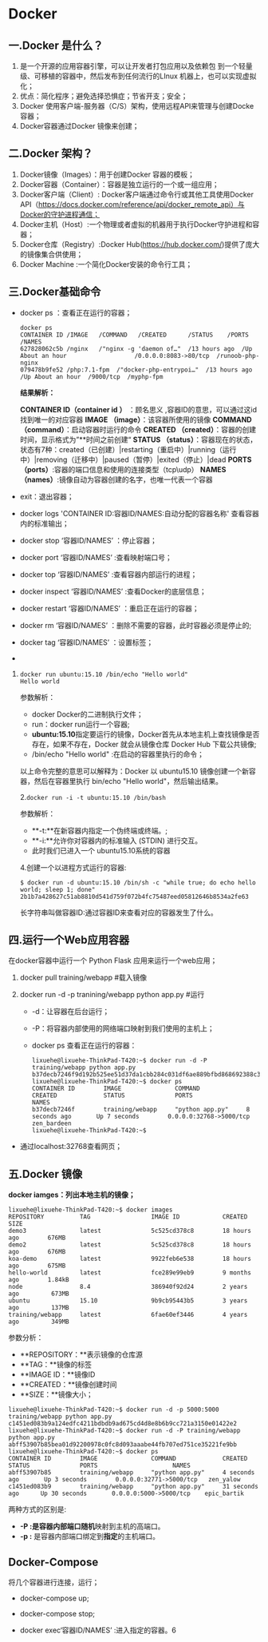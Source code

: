 # Docker

## 一.Docker 是什么？

1. 是一个开源的应用容器引擎，可以让开发者打包应用以及依赖包 到一个轻量级、可移植的容器中，然后发布到任何流行的LInux 机器上，也可以实现虚拟化；
2. 优点：简化程序；避免选择恐惧症；节省开支；安全；
3. Docker 使用客户端-服务器（C/S）架构，使用远程API来管理与创建Docke容器；
4. Docker容器通过Docker 镜像来创建；

## 二.Docker 架构？

1. Docker镜像（Images）：用于创建Docker 容器的模板；
2. Docker容器（Container）：容器是独立运行的一个或一组应用；
3. Docker客户端（Client）: Docker客户端通过命令行或其他工具使用Docker API（https://docs.docker.com/reference/api/docker_remote_api）与Docker的守护进程通信；
4. Docker主机（Host）:一个物理或者虚拟的机器用于执行Docker守护进程和容器；
5. Docker仓库（Registry）:Docker Hub(https://hub.docker.com/)提供了庞大的镜像集合供使用；
6. Docker Machine :一个简化Docker安装的命令行工具；

## 三.Docker基础命令

* docker ps ：查看正在运行的容器；

  ```
  docker ps
  CONTAINER ID /IMAGE   /COMMAND   /CREATED      /STATUS    /PORTS    /NAMES
  627828062c5b /nginx   /"nginx -g 'daemon of…"  /13 hours ago  /Up About an hour    				/0.0.0.0:8083->80/tcp  /runoob-php-nginx
  079478b9fe52 /php:7.1-fpm  /"docker-php-entrypoi…"  /13 hours ago  /Up About an hour  /9000/tcp  /myphp-fpm
  ```

  **结果解析：**

  **CONTAINER ID（container id ）** ：顾名思义 ,容器ID的意思，可以通过这id找到唯一的对应容器
  **IMAGE （image）**：该容器所使用的镜像
  **COMMAND （command）**：启动容器时运行的命令
  **CREATED （created）**：容器的创建时间，显示格式为”**时间之前创建“
  **STATUS （status）**：容器现在的状态，状态有7种：created（已创建）|restarting（重启中）|running（运行中）|removing（迁移中）|paused（暂停）|exited（停止）|dead
  **PORTS （ports）**:容器的端口信息和使用的连接类型（tcp\udp）
  **NAMES （names）**:镜像自动为容器创建的名字，也唯一代表一个容器

* exit：退出容器；

* docker  logs 'CONTAINER ID:容器ID/NAMES:自动分配的容器名称'  查看容器内的标准输出；

* docker stop ‘容器ID/NAMES’ ：停止容器；

* docker port  ‘容器ID/NAMES’ :查看映射端口号；

* docker top  ‘容器ID/NAMES’ :查看容器内部运行的进程；

* docker inspect ‘容器ID/NAMES’ :查看Docker的底层信息；

* docker restart ‘容器ID/NAMES’ ：重启正在运行的容器；

* docker rm ‘容器ID/NAMES’ ：删除不需要的容器，此时容器必须是停止的;

* docker tag ‘容器ID/NAMES’ ：设置标签；

* 

1. ```
   docker run ubuntu:15.10 /bin/echo "Hello world"
   Hello world
   ```

   参数解析：

   * docker  Docker的二进制执行文件；
   * run：docker run运行一个容器;
   * **ubuntu:15.10**指定要运行的镜像，Docker首先从本地主机上查找镜像是否存在，如果不存在，Docker 就会从镜像仓库 Docker Hub 下载公共镜像;
   * /bin/echo "Hello world" :在启动的容器里执行的命令；

   以上命令完整的意思可以解释为：Docker 以 ubuntu15.10 镜像创建一个新容器，然后在容器里执行 bin/echo "Hello world"，然后输出结果。

   2.```docker run -i -t ubuntu:15.10 /bin/bash```

   参数解析：

   * **-t:**在新容器内指定一个伪终端或终端。;
   * **-i:**允许你对容器内的标准输入 (STDIN) 进行交互。
   * 此时我们已进入一个 ubuntu15.10系统的容器

   4.创建一个以进程方式运行的容器:

   ```
   $ docker run -d ubuntu:15.10 /bin/sh -c "while true; do echo hello world; sleep 1; done"
   2b1b7a428627c51ab8810d541d759f072b4fc75487eed05812646b8534a2fe63
   ```

   长字符串叫做容器ID:通过容器ID来查看对应的容器发生了什么。

## 四.运行一个Web应用容器

在docker容器中运行一个 Python Flask 应用来运行一个web应用；

1. docker pull training/webapp #载入镜像

2. docker run -d -p tranining/webapp python app.py  #运行

   * -d：让容器在后台运行；

   * -P：将容器内部使用的网络端口映射到我们使用的主机上；

   * docker ps 查看正在运行的容器：

     ```
     lixuehe@lixuehe-ThinkPad-T420:~$ docker run -d -P training/webapp python app.py
     b37decb7246f9d192b525ee51d37da1cbb284c031df6ae889bfbd868692388c3
     lixuehe@lixuehe-ThinkPad-T420:~$ docker ps
     CONTAINER ID        IMAGE               COMMAND             CREATED             STATUS              PORTS                     NAMES
     b37decb7246f        training/webapp     "python app.py"     8 seconds ago       Up 7 seconds        0.0.0.0:32768->5000/tcp   zen_bardeen
     lixuehe@lixuehe-ThinkPad-T420:~$ 
     ```
     
* 通过localhost:32768查看网页；

## 五.Docker 镜像

**docker iamges：列出本地主机的镜像；**

```
lixuehe@lixuehe-ThinkPad-T420:~$ docker images
REPOSITORY          TAG                 IMAGE ID            CREATED             SIZE
demo3               latest              5c525cd378c8        18 hours ago        676MB
demo2               latest              5c525cd378c8        18 hours ago        676MB
koa-demo            latest              9922feb6e538        18 hours ago        675MB
hello-world         latest              fce289e99eb9        9 months ago        1.84kB
node                8.4                 386940f92d24        2 years ago         673MB
ubuntu              15.10               9b9cb95443b5        3 years ago         137MB
training/webapp     latest              6fae60ef3446        4 years ago         349MB
```

参数分析：

- **REPOSITORY：**表示镜像的仓库源
- **TAG：**镜像的标签
- **IMAGE ID：**镜像ID
- **CREATED：**镜像创建时间
- **SIZE：**镜像大小；

```
lixuehe@lixuehe-ThinkPad-T420:~$ docker run -d -p 5000:5000 training/webapp python app.py
c1451ed083b9a124edfc4211bdbdb9ad675cd4d8e8b6b9cc721a3150e01422e2
lixuehe@lixuehe-ThinkPad-T420:~$ docker run -d -P training/webapp python app.py
abff53907b85bea01d92200978c0fc8d093aaabe44fb707ed751ce35221fe9bb
lixuehe@lixuehe-ThinkPad-T420:~$ docker ps
CONTAINER ID        IMAGE               COMMAND             CREATED             STATUS              PORTS                     NAMES
abff53907b85        training/webapp     "python app.py"     4 seconds ago       Up 3 seconds        0.0.0.0:32771->5000/tcp   zen_yalow
c1451ed083b9        training/webapp     "python app.py"     31 seconds ago      Up 30 seconds       0.0.0.0:5000->5000/tcp    epic_bartik

```

两种方式的区别是:

- **-P :**是容器内部端口**随机**映射到主机的高端口。
- **-p :** 是容器内部端口绑定到**指定**的主机端口。

## Docker-Compose

将几个容器进行连接，运行；

* docker-compose up;

* docker-compose stop;

* docker exec‘容器ID/NAMES’  :进入指定的容器。6